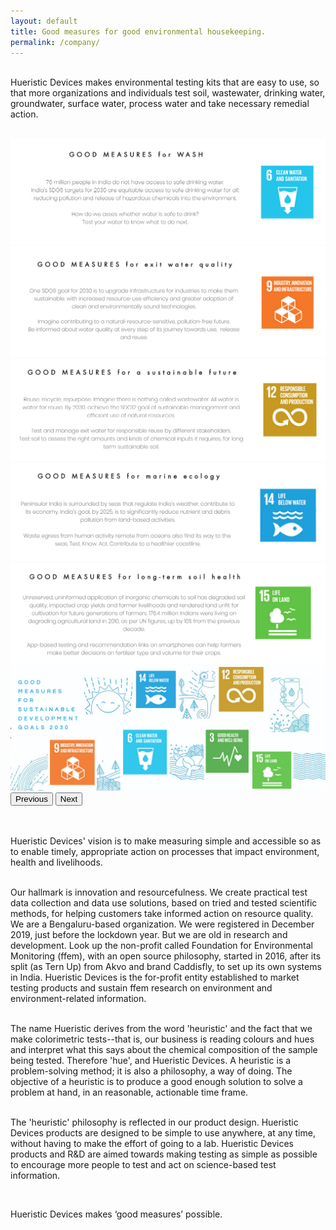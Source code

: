 ```yaml
---
layout: default
title: Good measures for good environmental housekeeping.
permalink: /company/
---
```


 

<br>Hueristic Devices makes environmental testing kits that are easy to use, so that more organizations and individuals test soil, wastewater, drinking water, groundwater, surface water, process water and take necessary remedial action. 


<br>

<div id="carouselaboutdark" class="carousel slide" data-bs-ride="carousel">
  <div class="carousel-inner">
    <div class="carousel-item active">
          <img src="/images/assets/about_slider_1.png" class="d-block w-100" alt="HD Product">
      <div class="carousel-caption d-none d-md-block">
      </div>
    </div>
    <div class="carousel-item" data-bs-interval="2000">
          <img src="/images/assets/about_slider_2.png" class="d-block w-100" alt="HD Product">
      <div class="carousel-caption d-none d-md-block">
      </div>
    </div>
   <div class="carousel-item">
          <img src="/images/assets/about_slider_3.png" class="d-block w-100" alt="HD Product">
      <div class="carousel-caption d-none d-md-block">
      </div>
    </div>
   <div class="carousel-item">
          <img src="/images/assets/about_slider_4.png" class="d-block w-100" alt="HD Product">
      <div class="carousel-caption d-none d-md-block">
      </div>
    </div>
   <div class="carousel-item">
          <img src="/images/assets/about_slider_5.png" class="d-block w-100" alt="HD Product">
      <div class="carousel-caption d-none d-md-block">
      </div>
    </div>
    <div class="carousel-item">
          <img src="/images/assets/about_slider_6.png" class="d-block w-100" alt="HD Product">
      <div class="carousel-caption d-none d-md-block">
      </div>
    </div>
  </div>
  <button class="carousel-control-prev" type="button" data-bs-target="#carouselaboutdark" data-bs-slide="prev">
    <span class="carousel-control-prev-icon" aria-hidden="true"></span>
    <span class="visually-hidden">Previous</span>
  </button>
  <button class="carousel-control-next" type="button" data-bs-target="#carouselaboutdark" data-bs-slide="next">
    <span class="carousel-control-next-icon" aria-hidden="true"></span>
    <span class="visually-hidden">Next</span>
  </button>
</div>

<br>

<br> Hueristic Devices' vision is to make measuring simple and accessible so as to enable timely, appropriate action on processes that impact environment, health and livelihoods. 

<br> Our hallmark is innovation and resourcefulness. We create practical test data collection and data use solutions, based on tried and tested scientific methods,  for helping customers take informed action on resource quality. We are a Bengaluru-based organization. We were registered in December 2019, just before the lockdown year. But we are old in research and development. Look up the non-profit called Foundation for Environmental Monitoring (ffem), with an open source philosophy, started in 2016,  after its split (as Tern Up) from Akvo and brand Caddisfly, to set up its own systems in India. Hueristic Devices is the for-profit entity established to market testing products and sustain ffem research on environment and environment-related information.
 
<br>The name Hueristic derives from the word 'heuristic' and the fact that we make colorimetric tests--that is, our business is reading colours and hues and interpret what this says about the chemical composition of the sample being tested. Therefore 'hue', and Hueristic Devices. A heuristic is a problem-solving method; it is also a philosophy, a way of doing. The objective of a heuristic is to produce a good enough solution to solve a problem at hand, in an reasonable, actionable time frame.
 
<br>The 'heuristic' philosophy is reflected in our product design. Hueristic Devices products are designed to be simple to use anywhere, at any time, without having to make the effort of going to a lab. Hueristic Devices products and R&D are aimed towards making testing as simple as possible to encourage more people to test and act on science-based test information.

<br>

Hueristic Devices makes ‘good measures’ possible.
  
  
